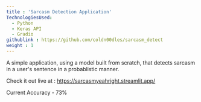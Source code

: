 ```yaml
---
title : 'Sarcasm Detection Application'
TechnologiesUsed:
  - Python
  - Keras API
  - Gradio
githublink : https://github.com/coldn00dles/sarcasm_detect
weight : 1
---
```


A simple application, using a model built from scratch, that detects sarcasm in a user's sentence in a probablistic manner.

Check it out live at : https://sarcasmyeahright.streamlit.app/

Current Accuracy - 73%